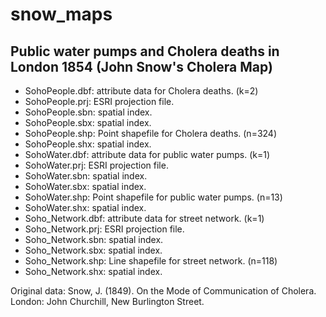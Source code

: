 snow_maps
=========

Public water pumps and Cholera deaths in London 1854 (John Snow's Cholera Map)
-----------------------------------------------------------------

* SohoPeople.dbf: attribute data for Cholera deaths. (k=2)
* SohoPeople.prj: ESRI projection file.
* SohoPeople.sbn: spatial index.
* SohoPeople.sbx: spatial index.
* SohoPeople.shp: Point shapefile for Cholera deaths. (n=324)
* SohoPeople.shx: spatial index.
* SohoWater.dbf: attribute data for public water pumps. (k=1)
* SohoWater.prj: ESRI projection file.
* SohoWater.sbn: spatial index.
* SohoWater.sbx: spatial index.
* SohoWater.shp: Point shapefile for public water pumps. (n=13)
* SohoWater.shx: spatial index.
* Soho_Network.dbf: attribute data for street network. (k=1)
* Soho_Network.prj: ESRI projection file.
* Soho_Network.sbn: spatial index.
* Soho_Network.sbx: spatial index.
* Soho_Network.shp: Line shapefile for street network. (n=118)
* Soho_Network.shx: spatial index.

Original data: Snow, J. (1849). On the Mode of Communication of Cholera. London: John Churchill, New Burlington Street.